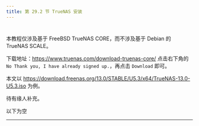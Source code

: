 ```yaml
---
title: 第 29.2 节 TrueNAS 安装
---
```

# 

本教程仅涉及基于 FreeBSD TrueNAS CORE，而不涉及基于 Debian 的 TrueNAS SCALE。

下载地址：<https://www.truenas.com/download-truenas-core/> 点击右下角的 `No Thank you, I have already signed up.`，再点击 `Download` 即可。

本文以 <https://download.freenas.org/13.0/STABLE/U5.3/x64/TrueNAS-13.0-U5.3.iso> 为例。


待有缘人补充。

以下为空

---

